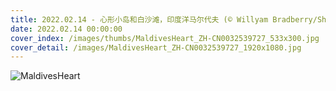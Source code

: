 ```yaml
---
title: 2022.02.14 - 心形小岛和白沙滩，印度洋马尔代夫 (© Willyam Bradberry/Shutterstock)
date: 2022.02.14 00:00:00
cover_index: /images/thumbs/MaldivesHeart_ZH-CN0032539727_533x300.jpg
cover_detail: /images/MaldivesHeart_ZH-CN0032539727_1920x1080.jpg
---
```


![MaldivesHeart](/images/MaldivesHeart_ZH-CN0032539727_1920x1080.jpg)
